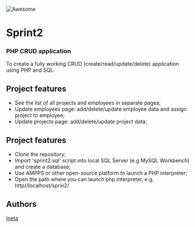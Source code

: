 ![Awesome](https://cdn.rawgit.com/sindresorhus/awesome/d7305f38d29fed78fa85652e3a63e154dd8e8829/media/badge.svg)

# Sprint2
### PHP CRUD application

To create a fully working CRUD (create/read/update/delete) application using PHP and SQL.

## Project features
- See the list of all projects and employees in separate pages;
- Update employees page: add/delete/update employee data and assign project to employee;
- Update projects page: add/delete/update project data;

## Project features
- Clone the repository;
- Import 'sprint2.sql' script into local SQL Server (e.g MySQL Workbench) and create a database; 
- Use AMPPS or other open-source platform to launch a PHP interpreter;
- Open the path where you can launch php interpreter, e.g. http//localhost/sprin2/


## Authors
[Ineta](https://github.com/InetaVei)